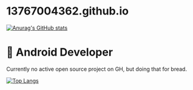 # 13767004362.github.io

[![Anurag's GitHub stats](https://github-readme-stats.vercel.app/api?username=13767004362&show_icons=true)](https://github.com/anuraghazra/github-readme-stats)

# 📱 Android Developer
Currently no active open source project on GH, but doing that for bread.

[![Top Langs](https://github-readme-stats.vercel.app/api/top-langs/?username=13767004362&layout=compact)](https://github.com/anuraghazra/github-readme-stats)
